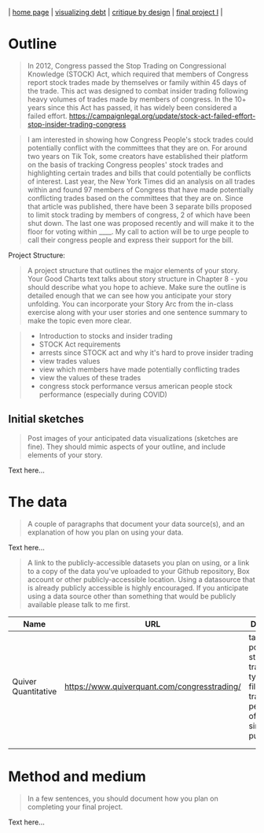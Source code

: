 | [home page]() | [visualizing debt]() | [critique by design]() | [final project I]() |

# Outline
> In 2012, Congress passed the Stop Trading on Congressional Knowledge (STOCK) Act, which required that members of Congress report stock trades made by themselves or family within 45 days of the trade. This act was designed to combat insider trading following heavy volumes of trades made by members of congress. In the 10+ years since this Act has passed, it has widely been considered a failed effort. https://campaignlegal.org/update/stock-act-failed-effort-stop-insider-trading-congress

> I am interested in showing how Congress People's stock trades could potentially conflict with the committees that they are on. For around two years on Tik Tok, some creators have established their platform on the basis of tracking Congress peoples' stock trades and highlighting certain trades and bills that could potentially be conflicts of interest. Last year, the New York Times did an analysis on all trades within and found 97 members of Congress that have made potentially conflicting trades based on the committees that they are on. Since that article was published, there have been 3 separate bills proposed to limit stock trading by members of congress, 2 of which have been shut down. The last one was proposed recently and will make it to the floor for voting within ____. My call to action will be to urge people to call their congress people and express their support for the bill. 

Project Structure:


> A project structure that outlines the major elements of your story.  Your Good Charts text talks about story structure in Chapter 8 - you should describe what you hope to achieve.  Make sure the outline is detailed enough that we can see how you anticipate your story unfolding.  You can incorporate your Story Arc from the in-class exercise along with your user stories and one sentence summary to make the topic even more clear. 

> - Introduction to stocks and insider trading
> - STOCK Act requirements
> - arrests since STOCK act and why it's hard to prove insider trading
> - view trades values
> - view which members have made potentially conflicting trades
> - view the values of these trades
> - congress stock performance versus american people stock performance (especially during COVID)


## Initial sketches
> Post images of your anticipated data visualizations (sketches are fine). They should mimic aspects of your outline, and include elements of your story.  

Text here...

# The data
> A couple of paragraphs that document your data source(s), and an explanation of how you plan on using your data. 

Text here...

> A link to the publicly-accessible datasets you plan on using, or a link to a copy of the data you've uploaded to your Github repository, Box account or other publicly-accessible location. Using a datasource that is already publicly accessible is highly encouraged.  If you anticipate using a data source other than something that would be publicly available please talk to me first. 

| Name | URL | Description |
|------|-----|-------------|
| Quiver Quantitative     | https://www.quiverquant.com/congresstrading/    |  table of politician, stock, transaction type, date of file, data of trade, and performance of the stock since purchase |
|      |     |             |
|      |     |             |

# Method and medium
> In a few sentences, you should document how you plan on completing your final project. 

Text here...
